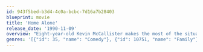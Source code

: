 ```yaml
---
id: 943f5bed-b3d4-4c0a-bcbc-7d16a7b28403
blueprint: movie
title: 'Home Alone'
release_date: '1990-11-09'
overview: "Eight-year-old Kevin McCallister makes the most of the situation after his family unwittingly leaves him behind when they go on Christmas vacation. But when a pair of bungling burglars set their sights on Kevin's house, the plucky kid stands ready to defend his territory. By planting booby traps galore, adorably mischievous Kevin stands his ground as his frantic mother attempts to race home before."
genres: '[{"id": 35, "name": "Comedy"}, {"id": 10751, "name": "Family"}]'
---
```

